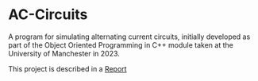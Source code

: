 # AC-Circuits
A program for simulating alternating current circuits, initially developed as part of the Object Oriented Programming in C++ module taken at the University of Manchester in 2023.

This project is described in a [Report](https://github.com/JHolmes21/AC-Circuits/blob/16a9a4edc16bc1745877d8bd7a2c34aac491f189/AC%20Circuits.pdf)
